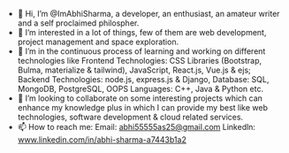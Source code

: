 - 👋 Hi, I’m @ImAbhiSharma, a developer, an enthusiast, an amateur writer and a self proclaimed philospher.
- 👀 I’m interested in a lot of things, few of them are web development, project management and space exploration.
- 🌱 I’m in the continuous process of learning and working on different technologies like Frontend Technologies: CSS Libraries (Bootstrap, Bulma, materialize & tailwind), JavaScript, React.js, Vue.js & ejs; Backend Technologies: node.js, express.js & Django, Database: SQL, MongoDB, PostgreSQL, OOPS Languages: C++, Java & Python etc.
- 💞️ I’m looking to collaborate on some interesting projects which can enhance my knowledge plus in which I can provide my best like web technologies, software development & cloud related services.
- 📫 How to reach me: Email: abhi55555as25@gmail.com 
                       Linkedln: www.linkedin.com/in/abhi-sharma-a7443b1a2

<!---
ImAbhiSharma/ImAbhiSharma is a ✨ special ✨ repository because its `README.md` (this file) appears on your GitHub profile.
You can click the Preview link to take a look at your changes.
--->
